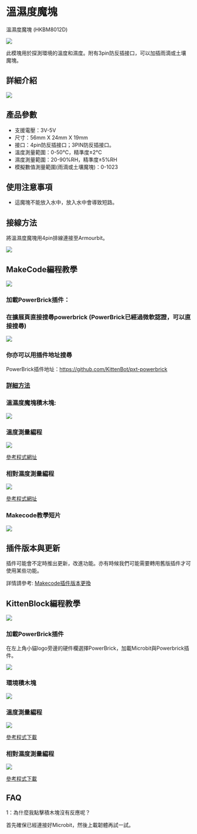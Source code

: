 # 溫濕度魔塊

溫濕度魔塊 (HKBM8012D)

![](./images/05_05.png)

此模塊用於探測環境的溫度和濕度。附有3pin防反插接口，可以加插雨滴或土壤魔塊。

## 詳細介紹

![](./images/05_04.png)

## 產品參數

- 支援電壓：3V-5V
- 尺寸：56mm X 24mm X 19mm
- 接口：4pin防反插接口；3PIN防反插接口。
- 溫度測量範圍：0-50°C，精準度±2°C
- 濕度測量範圍：20-90%RH，精準度±5%RH
- 模擬數值測量範圍(雨滴或土壤魔塊)：0-1023

## 使用注意事項

- 這魔塊不能放入水中，放入水中會導致短路。

## 接線方法

將溫濕度魔塊用4pin排線連接至Armourbit。

![](./images/env_wire.png)

## MakeCode編程教學

![](./images/mcbanner.png)

### 加載PowerBrick插件：

### 在擴展頁直接搜尋powerbrick (PowerBrick已經過微軟認證，可以直接搜尋)

![](./images/powerbrick_search.png)

### 你亦可以用插件地址搜尋

PowerBrick插件地址：https://github.com/KittenBot/pxt-powerbrick

### [詳細方法](./powerBrickMakeCodeExt)

### 溫濕度魔塊積木塊:

![](./images/environmentblocks.png)

### 溫度測量編程

![](./images/temp.png)

[參考程式網址](https://makecode.microbit.org/_7iaJkbDr3H0J)

### 相對濕度測量編程

![](./images/RH.png)

[參考程式網址](https://makecode.microbit.org/_iwp6isU4hLRR)

### Makecode教學短片

[![](./images/envtut.png)](https://www.youtube.com/watch?v=ilXSpFd86DQ)

## 插件版本與更新

插件可能會不定時推出更新，改進功能。亦有時候我們可能需要轉用舊版插件才可使用某些功能。

詳情請參考: [Makecode插件版本更換](../../../Makecode/makecode_extensionUpdate)

## KittenBlock編程教學

![](./images/kbbanner.png)

### 加載PowerBrick插件

在左上角小貓logo旁邊的硬件欄選擇PowerBrick，加載Microbit與Powerbrick插件。

![](./kbimages/addextension.png)

### 環境積木塊

![](./kbimages/kbenvblocks.png)

### 溫度測量編程

![](./kbimages/kbtemp.png)

[參考程式下載](https://bit.ly/PowerbrickM1_01sb3)

### 相對濕度測量編程

![](./kbimages/kbhumid.png)

[參考程式下載](https://bit.ly/PowerbrickM1_02sb3)

## FAQ

1：為什麼我點擊積木塊沒有反應呢？

首先確保已經連接好Microbit，然後上載韌體再試一試。